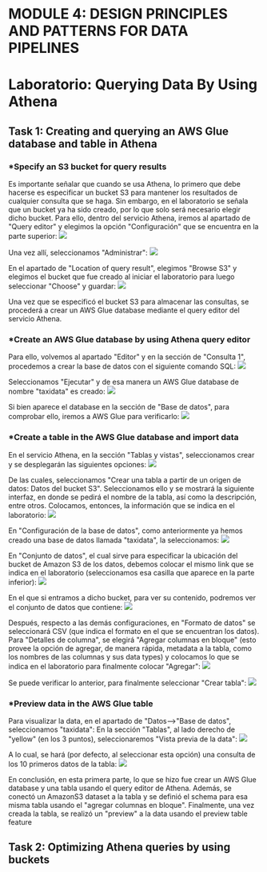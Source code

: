 # MODULE 4: DESIGN PRINCIPLES AND PATTERNS FOR DATA PIPELINES

# Laboratorio: Querying Data By Using Athena

## Task 1: Creating and querying an AWS Glue database and table in Athena

### *Specify an S3 bucket for query results
Es importante señalar que cuando se usa Athena, lo primero que debe hacerse es especificar un bucket S3 para mantener los resultados de cualquier consulta que se haga. Sin embargo, en el laboratorio se señala que un bucket ya ha sido creado, por lo que solo será necesario elegir dicho bucket.
Para ello, dentro del servicio Athena, iremos al apartado de "Query editor" y elegimos la opción "Configuración" que se encuentra en la parte superior:
![](https://github.com/DianaLlamoca/ComputacionParalelaYDistribuida/blob/main/Evaluaci%C3%B3n8-Im%C3%A1genes/Imagen1.PNG)

Una vez allí, seleccionamos "Administrar":
![](https://github.com/DianaLlamoca/ComputacionParalelaYDistribuida/blob/main/Evaluaci%C3%B3n8-Im%C3%A1genes/Imagen2.PNG)

En el apartado de "Location of query result", elegimos "Browse S3" y elegimos el bucket que fue creado al iniciar el laboratorio para luego seleccionar "Choose" y guardar:
![](https://github.com/DianaLlamoca/ComputacionParalelaYDistribuida/blob/main/Evaluaci%C3%B3n8-Im%C3%A1genes/Imagen3.PNG)


Una vez que se especificó el bucket S3 para almacenar las consultas, se procederá a crear un AWS Glue database mediante el query editor del servicio Athena.


### *Create an AWS Glue database by using Athena query editor
Para ello, volvemos al apartado "Editor" y en la sección de "Consulta 1", procedemos a crear la base de datos con el siguiente comando SQL:
![](https://github.com/DianaLlamoca/ComputacionParalelaYDistribuida/blob/main/Evaluaci%C3%B3n8-Im%C3%A1genes/Imagen4.PNG)

Seleccionamos "Ejecutar" y de esa manera un AWS Glue database de nombre "taxidata" es creado:
![](https://github.com/DianaLlamoca/ComputacionParalelaYDistribuida/blob/main/Evaluaci%C3%B3n8-Im%C3%A1genes/Imagen5.png)

Si bien aparece el database en la sección de "Base de datos", para comprobar ello, iremos a AWS Glue para verificarlo:
![](https://github.com/DianaLlamoca/ComputacionParalelaYDistribuida/blob/main/Evaluaci%C3%B3n8-Im%C3%A1genes/Imagen6.PNG)


### *Create a table in the AWS Glue database and import data
En el servicio Athena, en la sección "Tablas y vistas", seleccionamos crear y se desplegarán las siguientes opciones:
![](https://github.com/DianaLlamoca/ComputacionParalelaYDistribuida/blob/main/Evaluaci%C3%B3n8-Im%C3%A1genes/Imagen7.PNG)

De las cuales, seleccionamos "Crear una tabla a partir de un origen de datos: Datos del bucket S3". Seleccionamos ello y se mostrará la siguiente interfaz, en donde se pedirá el nombre de la tabla, así como la descripción, entre otros. Colocamos, entonces, la información que se indica en el laboratorio:
![](https://github.com/DianaLlamoca/ComputacionParalelaYDistribuida/blob/main/Evaluaci%C3%B3n8-Im%C3%A1genes/Imagen8.PNG)

En "Configuración de la base de datos", como anteriormente ya hemos creado una base de datos llamada "taxidata", la seleccionamos:
![](https://github.com/DianaLlamoca/ComputacionParalelaYDistribuida/blob/main/Evaluaci%C3%B3n8-Im%C3%A1genes/Imagen9.png)

En "Conjunto de datos", el cual sirve para especificar la ubicación del bucket de Amazon S3 de los datos, debemos colocar el mismo link que se indica en el laboratorio (seleccionamos esa casilla que aparece en la parte inferior):
![](https://github.com/DianaLlamoca/ComputacionParalelaYDistribuida/blob/main/Evaluaci%C3%B3n8-Im%C3%A1genes/Imagen10.PNG)

En el que si entramos a dicho bucket, para ver su contenido, podremos ver el conjunto de datos que contiene:
![](https://github.com/DianaLlamoca/ComputacionParalelaYDistribuida/blob/main/Evaluaci%C3%B3n8-Im%C3%A1genes/Imagen11.PNG)

Después, respecto a las demás configuraciones, en "Formato de datos" se seleccionará CSV (que indica el formato en el que se encuentran los datos). Para "Detalles de columna", se elegirá "Agregar columnas en bloque" (esto provee la opción de agregar, de manera rápida, metadata a la tabla, como los nombres de las columnas y sus data types) y colocamos lo que se indica en el laboratorio para finalmente colocar "Agregar":
![](https://github.com/DianaLlamoca/ComputacionParalelaYDistribuida/blob/main/Evaluaci%C3%B3n8-Im%C3%A1genes/Imagen12.PNG)

Se puede verificar lo anterior, para finalmente seleccionar "Crear tabla":
![](https://github.com/DianaLlamoca/ComputacionParalelaYDistribuida/blob/main/Evaluaci%C3%B3n8-Im%C3%A1genes/Imagen13.PNG)


### *Preview data in the AWS Glue table
Para visualizar la data, en el apartado de "Datos-->"Base de datos", seleccionamos "taxidata":
En la sección "Tablas", al lado derecho de "yellow" (en los 3 puntos), seleccionaremos "Vista previa de la data":
![](https://github.com/DianaLlamoca/ComputacionParalelaYDistribuida/blob/main/Evaluaci%C3%B3n8-Im%C3%A1genes/Imagen14.PNG)

A lo cual, se hará (por defecto, al seleccionar esta opción) una consulta de los 10 primeros datos de la tabla:
![](https://github.com/DianaLlamoca/ComputacionParalelaYDistribuida/blob/main/Evaluaci%C3%B3n8-Im%C3%A1genes/Imagen15.PNG)

En conclusión, en esta primera parte, lo que se hizo fue crear un AWS Glue database y una tabla usando el query editor de Athena. Además, se conectó un AmazonS3 dataset a la tabla y se definió el schema para esa misma tabla usando el "agregar columnas en bloque". Finalmente, una vez creada la tabla, se realizó un "preview" a la data usando el preview table feature


## Task 2: Optimizing Athena queries by using buckets
